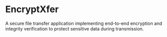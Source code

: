 # EncryptXfer
A secure file transfer application implementing end-to-end encryption and integrity verification to protect sensitive data during transmission.
